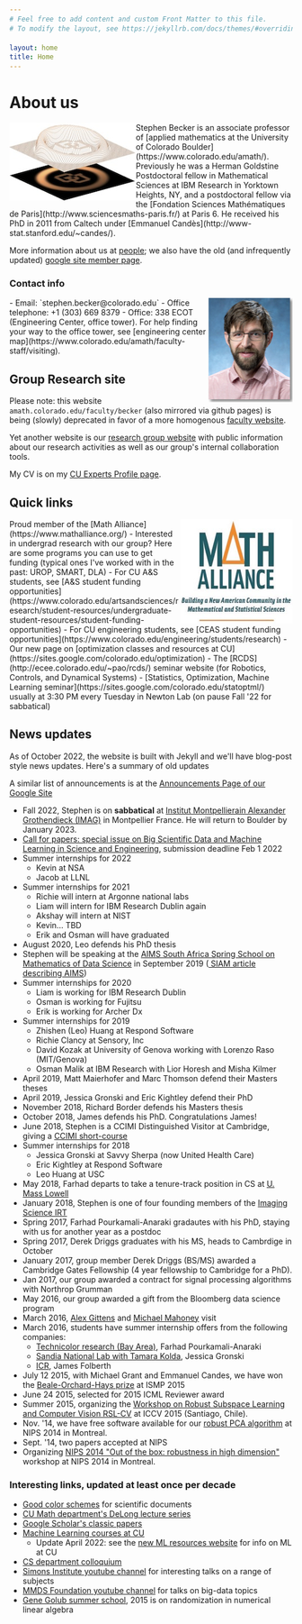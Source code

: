 ```yaml
---
# Feel free to add content and custom Front Matter to this file.
# To modify the layout, see https://jekyllrb.com/docs/themes/#overriding-theme-defaults

layout: home
title: Home
---
```


# About us

<img style="float: left;" src="assets/img/CU_logo_matlab.jpg">
Stephen Becker is an associate professor of [applied mathematics at the University of Colorado Boulder](https://www.colorado.edu/amath/). Previously he was a Herman Goldstine Postdoctoral fellow in Mathematical Sciences at IBM Research in Yorktown Heights, NY, and a postdoctoral fellow via the [Fondation Sciences Mathématiques de Paris](http://www.sciencesmaths-paris.fr/) at Paris 6. He received his PhD in 2011 from Caltech under [Emmanuel Candès](http://www-stat.stanford.edu/~candes/).

More information about us at [people](people); we also have the old (and infrequently updated)  [google site member page](https://sites.google.com/colorado.edu/becker/members).

### Contact info
<img style="float: right;" src="assets/img/Stephen_2018_1_shadow.jpg" class="funnyHover">
- Email: `stephen.becker@colorado.edu`
- Office telephone: +1 (303) 669 8379
- Office: 338 ECOT (Engineering Center, office tower). For help finding your way to the office tower, see [engineering center map](https://www.colorado.edu/amath/faculty-staff/visiting).


<div style="clear: all;"></div>

## Group Research site

Please note: this website `amath.colorado.edu/faculty/becker` (also mirrored via github pages) is being (slowly) deprecated in favor of a more homogenous [faculty website](https://www.colorado.edu/amath/becker).

Yet another website is our
[research group website](https://sites.google.com/colorado.edu/becker/) with public information about our research activities as well as our group's internal collaboration tools.

My CV is on my [CU Experts Profile page](https://experts.colorado.edu/display/fisid_154263).


## Quick links
<img style="float: right;" src="assets/img/MathAlliance_small.jpg">
Proud member of the [Math Alliance](https://www.mathalliance.org/)
- Interested in undergrad research with our group? Here are some programs you can use to get funding (typical ones I've worked with in the past: UROP, SMART, DLA)
  - For CU A&S students, see [A&S student funding opportunities](https://www.colorado.edu/artsandsciences/research/student-resources/undergraduate-student-resources/student-funding-opportunities)
  - For CU engineering students, see [CEAS student funding opportunities](https://www.colorado.edu/engineering/students/research)
- Our new page on [optimization classes and resources at CU](https://sites.google.com/colorado.edu/optimization)
- The [RCDS](http://ecee.colorado.edu/~pao/rcds/) seminar website (for Robotics, Controls, and Dynamical Systems)
- [Statistics, Optimization, Machine Learning seminar](https://sites.google.com/colorado.edu/statoptml/) usually at 3:30 PM every Tuesday in Newton Lab (on pause Fall '22 for  sabbatical)

## News updates
As of October 2022, the website is built with Jekyll and we'll have blog-post style news updates. Here's a summary of old updates

A similar list of announcements is at the [Announcements Page of our Google Site](https://sites.google.com/colorado.edu/becker/announcements)
- Fall 2022, Stephen is on **sabbatical** at [Institut Montpellierain Alexander Grothendieck (IMAG)](https://imag.umontpellier.fr/) in Montpellier France. He will return to Boulder by January 2023.
- [Call for papers: special issue on Big Scientific Data and Machine Learning in Science  and Engineering](https://home.liebertpub.com/cfp/big-scientific-data-and-machine-learning-in-science-and-engi/344/), submission deadline Feb 1 2022
- Summer internships for 2022
  - Kevin at NSA
  - Jacob at LLNL
- Summer internships for 2021
  - Richie will intern at Argonne national labs
  - Liam will intern for IBM Research Dublin again
  - Akshay will intern at NIST
  - Kevin... TBD
  - Erik and Osman will have graduated
- August 2020, Leo defends his PhD thesis
- Stephen will be speaking at the [AIMS South Africa Spring School on Mathematics of Data Science](https://www.aims.ac.za/2019/04/18/spring-school-on-mathematics-of-data-science/) in  September 2019 ([ SIAM article describing AIMS](https://sinews.siam.org/Details-Page/aims-advances-mathematics-education-in-africa-1))
- Summer internships for 2020
  - Liam is working for IBM Research Dublin
  - Osman is working for Fujitsu
  - Erik is working for Archer Dx
- Summer internships for 2019
  - Zhishen (Leo) Huang at Respond Software
  - Richie Clancy at Sensory, Inc
  - David Kozak at University of Genova working with Lorenzo Raso (MIT/Genova)
  - Osman Malik at IBM Research with Lior Horesh and Misha Kilmer
- April 2019, Matt Maierhofer and Marc Thomson defend their Masters theses
- April 2019, Jessica Gronski and Eric Kightley defend their PhD
- November 2018, Richard Border defends his Masters thesis
- October 2018, James defends his PhD. Congratulations James!
- June 2018, Stephen is a CCIMI Distinguished Visitor at Cambridge, giving a [CCIMI short-course](http://www.talks.cam.ac.uk/show/index/86806)
- Summer internships for 2018
  - Jessica Gronski at Savvy Sherpa (now United Health Care)
  - Eric Kightley at Respond Software
  - Leo Huang at USC
- May 2018, Farhad departs to take a tenure-track position in CS at [U. Mass Lowell](https://www.uml.edu/)
- January 2018, Stephen is one of four founding members of the [Imaging Science IRT](https://www.colorado.edu/engineering/research/interdisciplinary-research-themes)
- Spring 2017, Farhad Pourkamali-Anaraki gradautes with his PhD, staying with us for another year as a postdoc
- Spring 2017, Derek Driggs graduates with his MS, heads to Cambrdige in October
- January 2017, group member Derek Driggs (BS/MS) awarded a Cambridge Gates Fellowship (4 year fellowship to Cambridge for a PhD).
- Jan 2017, our group awarded a contract for signal processing algorithms with Northrop Grumman
- May 2016, our group awarded a gift from the Bloomberg data science program
- March 2016, [Alex Gittens](https://www.cs.rpi.edu/~gittea/) and [Michael Mahoney](https://www.stat.berkeley.edu/~mmahoney/) visit
- March 2016, students have summer internship offers from the following companies:
  - [Technicolor research (Bay Area)](http://www.technicolorbayarea.com/), Farhad Pourkamali-Anaraki
  - [Sandia National Lab with Tamara Kolda](http://www.sandia.gov/~tgkolda/), Jessica Gronski
  - [ICR](http://icr-team.com/), James Folberth
- July 12 2015, with Michael Grant and Emmanuel Candes, we have won the [Beale-Orchard-Hays prize](http://www.mathopt.org/?nav=boh) at ISMP 2015
- June 24 2015, selected for 2015 ICML Reviewer award
- Summer 2015, organizing the [Workshop on Robust Subspace Learning and Computer Vision RSL-CV](http://rsl-cv2015.univ-lr.fr/workshop/) at ICCV 2015 (Santiago, Chile).
- Nov. '14, we have free software available for our [robust PCA algorithm](https://github.com/stephenbeckr/fastRPCA) at NIPS 2014 in Montreal.
- Sept. '14, two papers accepted at NIPS
- Organizing [ NIPS 2014 "Out of the box: robustness in high dimension"](https://sites.google.com/site/saravkin/nips2014-robust) workshop at NIPS 2014 in Montreal.

### Interesting links, updated at least once per decade
- [Good color schemes](https://personal.sron.nl/~pault/data/colourschemes.pdf) for scientific documents
- [CU Math department's DeLong lecture series](http://math.colorado.edu/delong/)
- [Google Scholar's classic papers](https://scholar.googleblog.com/2017/06/classic-papers-articles-that-have-stood.html)
- [Machine Learning courses at CU](http://www.cs.colorado.edu/~mozer/Teaching/Machine%20Learning%20At%20CU/)
  - Update April 2022: see the [new ML resources website](https://www.colorado.edu/research/machine-learning/) for info on ML at CU
- [CS department colloquium](http://www.colorado.edu/cs/colloquia/colloquium-schedule)
- [Simons Institute youtube channel](https://www.youtube.com/channel/UCW1C2xOfXsIzPgjXyuhkw9g) for interesting talks on a range of subjects
- [MMDS Foundation youtube channel](https://www.youtube.com/channel/UCmLB71obuOBLMdWCQUI-DiA) for talks on big-data topics
- [Gene Golub summer school](http://scgroup19.ceid.upatras.gr/g2s32015/2015/04/16/welcome/), 2015 is on randomization in numerical linear algebra